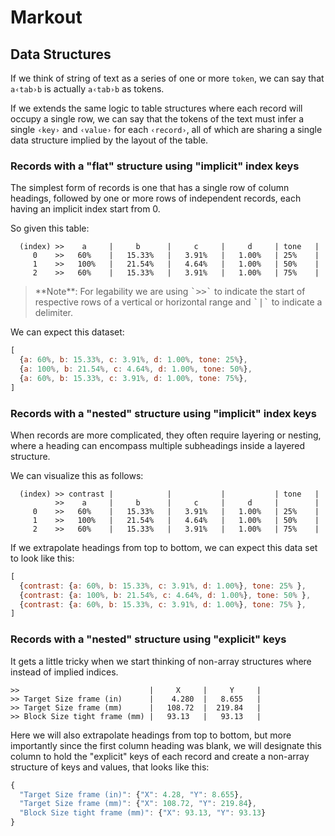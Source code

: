 ﻿# Markout

## Data Structures

If we think of string of text as a series of one or more <kbd>`token`</kbd>, we can say that `a‹tab›b` is actually <kbd>`a`</kbd><kbd>`‹tab›`</kbd><kbd>`b`</kbd> as tokens.

If we extends the same logic to table structures where each record will occupy a single row, we can say that the tokens of the text must infer a single `‹key›` and `‹value›` for each `‹record›`, all of which are sharing a single data structure implied by the layout of the table.

### Records with a "flat" structure using "implicit" index keys

The simplest form of records is one that has a single row of column headings, followed by one or more rows of independent records, each having an implicit index start from 0.

So given this table:

```text
  (index) >>    a     |     b      |     c     |     d     | tone   |
     0    >>   60%    |   15.33%   |   3.91%   |   1.00%   | 25%    |
     1    >>   100%   |   21.54%   |   4.64%   |   1.00%   | 50%    |
     2    >>   60%    |   15.33%   |   3.91%   |   1.00%   | 75%    |
```

<blockquote>
**Note**: For legability we are using <kbd>`>>`</kbd> to indicate the start of respective rows of a vertical or horizontal range and <kbd>`|`</kbd> to indicate a delimiter.
</blockquote>

We can expect this dataset:

```javascript
[
  {a: 60%, b: 15.33%, c: 3.91%, d: 1.00%, tone: 25%},
  {a: 100%, b: 21.54%, c: 4.64%, d: 1.00%, tone: 50%},
  {a: 60%, b: 15.33%, c: 3.91%, d: 1.00%, tone: 75%},
]
```

### Records with a "nested" structure using "implicit" index keys

When records are more complicated, they often require layering or nesting, where a heading can encompass multiple subheadings inside a layered structure.

We can visualize this as follows:

```text
  (index) >> contrast |            |           |           | tone   |
          >>    a     |     b      |     c     |     d     |        |
     0    >>   60%    |   15.33%   |   3.91%   |   1.00%   | 25%    |
     1    >>   100%   |   21.54%   |   4.64%   |   1.00%   | 50%    |
     2    >>   60%    |   15.33%   |   3.91%   |   1.00%   | 75%    |
```

If we extrapolate headings from top to bottom, we can expect this data set to look like this:

```javascript
[
  {contrast: {a: 60%, b: 15.33%, c: 3.91%, d: 1.00%}, tone: 25% },
  {contrast: {a: 100%, b: 21.54%, c: 4.64%, d: 1.00%}, tone: 50% },
  {contrast: {a: 60%, b: 15.33%, c: 3.91%, d: 1.00%}, tone: 75% },
]
```

### Records with a "nested" structure using "explicit" keys

It gets a little tricky when we start thinking of non-array structures where instead of implied indices.

```text
>>                             |     X     |     Y     |
>> Target Size frame (in)      |    4.280  |   8.655   |
>> Target Size frame (mm)      |   108.72  |  219.84   |
>> Block Size tight frame (mm) |   93.13   |   93.13   |
```

Here we will also extrapolate headings from top to bottom, but more importantly since the first column heading was blank, we will designate this column to hold the "explicit" keys of each record and create a non-array structure of keys and values, that looks like this:

```javascript
{
  "Target Size frame (in)": {"X": 4.28, "Y": 8.655},
  "Target Size frame (mm)": {"X": 108.72, "Y": 219.84},
  "Block Size tight frame (mm)": {"X": 93.13, "Y": 93.13}
}
```
